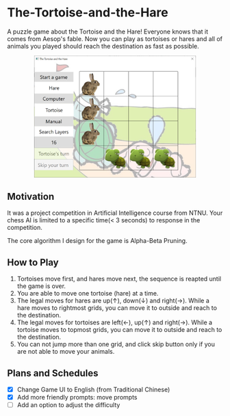 # The-Tortoise-and-the-Hare
A puzzle game about the Tortoise and the Hare! Everyone knows that it comes from Aesop's fable. Now you can play as tortoises or hares and all of animals you played should reach the destination as fast as possible.
<div align="center">
<img src="docs/Screenshot.png" alt="img" width="75%" />
</div>

## Motivation
It was a project competition in Artificial Intelligence course from NTNU. Your chess AI is limited to a specific time(< 3 seconds) to response in the competition.

The core algorithm I design for the game is Alpha-Beta Pruning.

## How to Play
1. Tortoises move first, and hares move next, the sequence is reapted until the game is over.
2. You are able to move one tortoise (hare) at a time.
3. The legal moves for hares are up(↑), down(↓) and right(→). While a hare moves to rightmost grids, you can move it to outside and reach to the destination.
4. The legal moves for tortoises are left(←), up(↑) and right(→). While a tortoise moves to topmost grids, you can move it to outside and reach to the destination.
5. You can not jump more than one grid, and click skip button only if you are not able to move your animals.
## Plans and Schedules
- [x] Change Game UI to English (from Traditional Chinese)
- [x] Add more friendly prompts: move prompts
- [ ] Add an option to adjust the difficulty 
